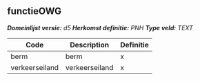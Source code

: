 ﻿## functieOWG

*__Domeinlijst versie:__ d5*
*__Herkomst definitie:__ PNH*
*__Type veld:__ TEXT*

|__Code__ |__Description__ |__Definitie__	|
|	---	|	---	|   ---	| 
| berm | berm | x |
| verkeerseiland | verkeerseiland | x |
